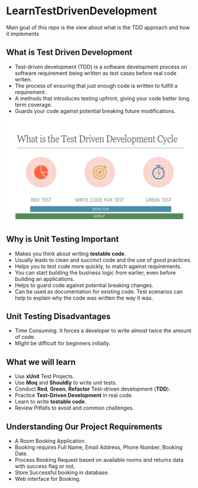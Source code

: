 # LearnTestDrivenDevelopment
Main goal of this repo is the view about what is the TDD approach and how it implements

## What is Test Driven Development
- Test-driven development (TDD) is a software development process on software requirement being written as test cases before real code writen.
- The process of ensuring that just enough code is written to fulfill a requirement.
- A methods that introduces testing upfront, giving your code better long term coverage.
- Guards your code against potential breaking future modifications.

<div>
  <p align="center">
    <img src="/Images/TDD_1.png" width="600"/>  
  </p>
</div>

## Why is Unit Testing Important
- Makes you think about writing **testable code**.
- Usually leads to clean and succinct code and the use of good practices.
- Helps you to test code more quickly, to match against requirements.
- You can start building the business logic from earlier, even before building an applications.
- Helps to guard code against potential breaking changes.
- Can be used as documentation for existing code. Test scenarios can help to explain why the code was written the way it was.

## Unit Testing Disadvantages
- Time Consuming. It forces a developer to write almost twice the amount of code.
- Might be difficult for beginners initially.

## What we will learn
- Use **xUnit** Test Projects.
- Use **Moq** and **Shouldly** to write unit tests.
- Conduct **Red**, **Green**, **Refactor** Test-driven development (**TDD**).
- Practice **Test-Driven Development** in real code.
- Learn to write **testable code**.
- Review Pitfalls to avoid and common challenges.

## Understanding Our Project Requirements
- A Room Booking Application.
- Booking requires Full Name, Email Address, Phone Number, Booking Date.
- Process Booking Request based on available rooms and returns data with success flag or not.
- Store Successful booking in database.
- Web interface for Booking.